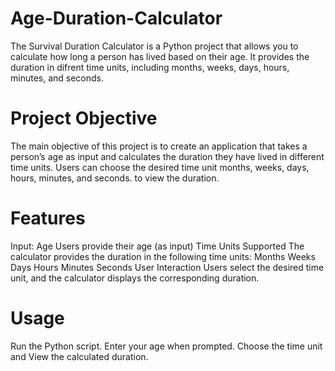 # Age-Duration-Calculator
The Survival Duration Calculator is a Python project that allows you to calculate how long a person has lived based on their age. It provides the duration in difrent time units, including months, weeks, days, hours, minutes, and seconds.

# Project Objective
The main objective of this project is to create an application that takes a person’s age as input and calculates the duration they have lived in different time units. Users can choose the desired time unit months, weeks, days, hours, minutes, and seconds. to view the duration.


# Features
Input: Age
Users provide their age (as input)
Time Units Supported
The calculator provides the duration in the following time units:
Months
Weeks
Days
Hours
Minutes
Seconds
User Interaction
Users select the desired time unit, and the calculator displays the corresponding duration.
# Usage
Run the Python script.
Enter your age when prompted.
Choose the time unit and
View the calculated duration.
